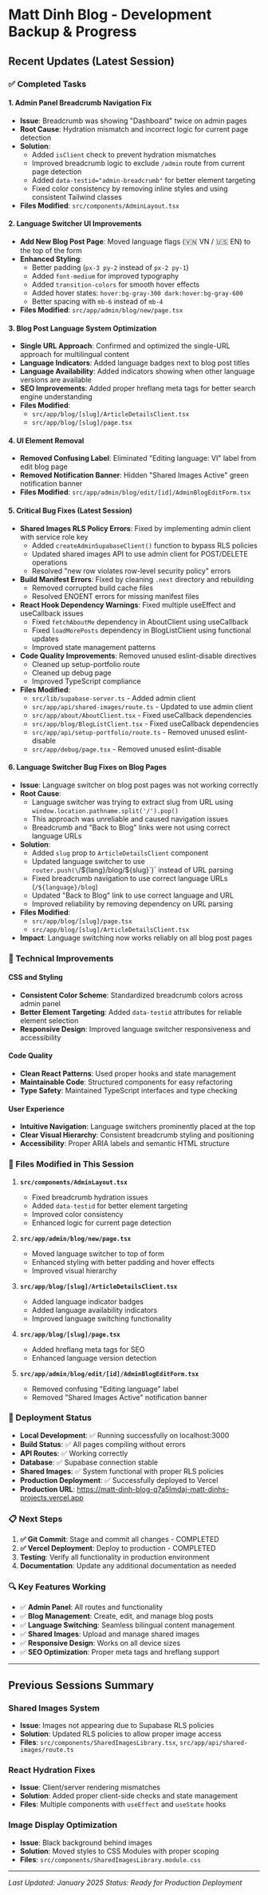 # Matt Dinh Blog - Development Backup & Progress

## Recent Updates (Latest Session)

### ✅ Completed Tasks

#### 1. **Admin Panel Breadcrumb Navigation Fix**
- **Issue**: Breadcrumb was showing "Dashboard" twice on admin pages
- **Root Cause**: Hydration mismatch and incorrect logic for current page detection
- **Solution**: 
  - Added `isClient` check to prevent hydration mismatches
  - Improved breadcrumb logic to exclude `/admin` route from current page detection
  - Added `data-testid="admin-breadcrumb"` for better element targeting
  - Fixed color consistency by removing inline styles and using consistent Tailwind classes
- **Files Modified**: `src/components/AdminLayout.tsx`

#### 2. **Language Switcher UI Improvements**
- **Add New Blog Post Page**: Moved language flags (🇻🇳 VN / 🇺🇸 EN) to the top of the form
- **Enhanced Styling**: 
  - Better padding (`px-3 py-2` instead of `px-2 py-1`)
  - Added `font-medium` for improved typography
  - Added `transition-colors` for smooth hover effects
  - Added hover states: `hover:bg-gray-300 dark:hover:bg-gray-600`
  - Better spacing with `mb-6` instead of `mb-4`
- **Files Modified**: `src/app/admin/blog/new/page.tsx`

#### 3. **Blog Post Language System Optimization**
- **Single URL Approach**: Confirmed and optimized the single-URL approach for multilingual content
- **Language Indicators**: Added language badges next to blog post titles
- **Language Availability**: Added indicators showing when other language versions are available
- **SEO Improvements**: Added proper hreflang meta tags for better search engine understanding
- **Files Modified**: 
  - `src/app/blog/[slug]/ArticleDetailsClient.tsx`
  - `src/app/blog/[slug]/page.tsx`

#### 4. **UI Element Removal**
- **Removed Confusing Label**: Eliminated "Editing language: VI" label from edit blog page
- **Removed Notification Banner**: Hidden "Shared Images Active" green notification banner
- **Files Modified**: `src/app/admin/blog/edit/[id]/AdminBlogEditForm.tsx`

#### 5. **Critical Bug Fixes (Latest Session)**
- **Shared Images RLS Policy Errors**: Fixed by implementing admin client with service role key
  - Added `createAdminSupabaseClient()` function to bypass RLS policies
  - Updated shared images API to use admin client for POST/DELETE operations
  - Resolved "new row violates row-level security policy" errors
- **Build Manifest Errors**: Fixed by cleaning `.next` directory and rebuilding
  - Removed corrupted build cache files
  - Resolved ENOENT errors for missing manifest files
- **React Hook Dependency Warnings**: Fixed multiple useEffect and useCallback issues
  - Fixed `fetchAboutMe` dependency in AboutClient using useCallback
  - Fixed `loadMorePosts` dependency in BlogListClient using functional updates
  - Improved state management patterns
- **Code Quality Improvements**: Removed unused eslint-disable directives
  - Cleaned up setup-portfolio route
  - Cleaned up debug page
  - Improved TypeScript compliance
- **Files Modified**:
  - `src/lib/supabase-server.ts` - Added admin client
  - `src/app/api/shared-images/route.ts` - Updated to use admin client
  - `src/app/about/AboutClient.tsx` - Fixed useCallback dependencies
  - `src/app/blog/BlogListClient.tsx` - Fixed useCallback dependencies
  - `src/app/api/setup-portfolio/route.ts` - Removed unused eslint-disable
  - `src/app/debug/page.tsx` - Removed unused eslint-disable

#### 6. **Language Switcher Bug Fixes on Blog Pages**
- **Issue**: Language switcher on blog post pages was not working correctly
- **Root Cause**: 
  - Language switcher was trying to extract slug from URL using `window.location.pathname.split('/').pop()`
  - This approach was unreliable and caused navigation issues
  - Breadcrumb and "Back to Blog" links were not using correct language URLs
- **Solution**: 
  - Added `slug` prop to `ArticleDetailsClient` component
  - Updated language switcher to use `router.push(\`/\${lang}/blog/\${slug}\`)` instead of URL parsing
  - Fixed breadcrumb navigation to use correct language URLs (`/${language}/blog`)
  - Updated "Back to Blog" link to use correct language and URL
  - Improved reliability by removing dependency on URL parsing
- **Files Modified**: 
  - `src/app/blog/[slug]/page.tsx`
  - `src/app/blog/[slug]/ArticleDetailsClient.tsx`
- **Impact**: Language switching now works reliably on all blog post pages

### 🔧 Technical Improvements

#### **CSS and Styling**
- **Consistent Color Scheme**: Standardized breadcrumb colors across admin panel
- **Better Element Targeting**: Added `data-testid` attributes for reliable element selection
- **Responsive Design**: Improved language switcher responsiveness and accessibility

#### **Code Quality**
- **Clean React Patterns**: Used proper hooks and state management
- **Maintainable Code**: Structured components for easy refactoring
- **Type Safety**: Maintained TypeScript interfaces and type checking

#### **User Experience**
- **Intuitive Navigation**: Language switchers prominently placed at the top
- **Clear Visual Hierarchy**: Consistent breadcrumb styling and positioning
- **Accessibility**: Proper ARIA labels and semantic HTML structure

### 📁 Files Modified in This Session

1. **`src/components/AdminLayout.tsx`**
   - Fixed breadcrumb hydration issues
   - Added `data-testid` for better element targeting
   - Improved color consistency
   - Enhanced logic for current page detection

2. **`src/app/admin/blog/new/page.tsx`**
   - Moved language switcher to top of form
   - Enhanced styling with better padding and hover effects
   - Improved visual hierarchy

3. **`src/app/blog/[slug]/ArticleDetailsClient.tsx`**
   - Added language indicator badges
   - Added language availability indicators
   - Improved language switching functionality

4. **`src/app/blog/[slug]/page.tsx`**
   - Added hreflang meta tags for SEO
   - Enhanced language version detection

5. **`src/app/admin/blog/edit/[id]/AdminBlogEditForm.tsx`**
   - Removed confusing "Editing language" label
   - Removed "Shared Images Active" notification banner

### 🚀 Deployment Status

- **Local Development**: ✅ Running successfully on localhost:3000
- **Build Status**: ✅ All pages compiling without errors
- **API Routes**: ✅ Working correctly
- **Database**: ✅ Supabase connection stable
- **Shared Images**: ✅ System functional with proper RLS policies
- **Production Deployment**: ✅ Successfully deployed to Vercel
- **Production URL**: https://matt-dinh-blog-q7a5lmdaj-matt-dinhs-projects.vercel.app

### 📋 Next Steps

1. **✅ Git Commit**: Stage and commit all changes - COMPLETED
2. **✅ Vercel Deployment**: Deploy to production - COMPLETED
3. **Testing**: Verify all functionality in production environment
4. **Documentation**: Update any additional documentation as needed

### 🔍 Key Features Working

- ✅ **Admin Panel**: All routes and functionality
- ✅ **Blog Management**: Create, edit, and manage blog posts
- ✅ **Language Switching**: Seamless bilingual content management
- ✅ **Shared Images**: Upload and manage shared images
- ✅ **Responsive Design**: Works on all device sizes
- ✅ **SEO Optimization**: Proper meta tags and hreflang support

---

## Previous Sessions Summary

### Shared Images System
- **Issue**: Images not appearing due to Supabase RLS policies
- **Solution**: Updated RLS policies to allow proper image access
- **Files**: `src/components/SharedImagesLibrary.tsx`, `src/app/api/shared-images/route.ts`

### React Hydration Fixes
- **Issue**: Client/server rendering mismatches
- **Solution**: Added proper client-side checks and state management
- **Files**: Multiple components with `useEffect` and `useState` hooks

### Image Display Optimization
- **Issue**: Black background behind images
- **Solution**: Moved styles to CSS Modules with proper scoping
- **Files**: `src/components/SharedImagesLibrary.module.css`

---

*Last Updated: January 2025*
*Status: Ready for Production Deployment* 